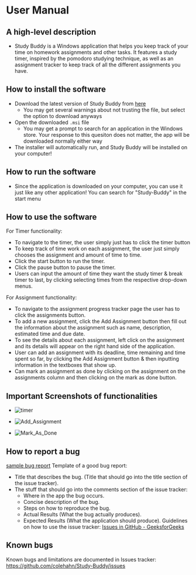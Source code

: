 # User Manual

## A high-level description
* Study Buddy is a Windows application that helps you keep track of your time on homework assignments and other tasks. It features a study timer, inspired by the pomodoro studying technique, as well as an assignment tracker to keep track of all the different assignments you have.

## How to install the software
* Download the latest version of Study Buddy from [here](https://github.com/colehahn/Study-Buddy/tree/main/releases)
  * You may get several warnings about not trusting the file, but select the option to download anyways
* Open the downloaded `.msi` file
  * You may get a prompt to search for an application in the Windows store. Your response to this quesiton does not matter, the app will be downloaded normally either way
* The installer will automatically run, and Study Buddy will be installed on your computer! 

## How to run the software
* Since the application is downloaded on your computer, you can use it just like any other application! You can search for "Study-Buddy" in the start menu

## How to use the software
For Timer functionality:
  * To navigate to the timer, the user simply just has to click the timer button
  * To keep track of time work on each assignment, the user just simply chooses the assignment and amount of time to time.
  * Click the start button to run the timer.
  * Click the pause button to pause the timer.
  * Users can input the amount of time they want the study timer & break timer to last, by clicking selecting times from the respective drop-down menus.

For Assignment functionality:
* To navigate to the assignment progress tracker page the user has to click the assignments button.
* To add a new assignment, click the Add Assignment button then fill out the information about the assignment such as name, description, estimated time and due date.
* To see the details about each assignment, left click on the assignment and its details will appear on the right hand side of the application.
* User can add an assignment with its deadline, time remaining and time spent so far, by clicking the Add Assignment button & then inputting information in the textboxes that show up.
* Can mark an assignment as done by clicking on the assignment on the assignments column and then clicking on the mark as done button.

## Important Screenshots of functionalities
  * ![timer](https://user-images.githubusercontent.com/59138970/171345387-b38de475-fc03-4f14-87d8-e6f0c458180c.png)
 
  * ![Add_Assignment](https://user-images.githubusercontent.com/59138970/171344586-1c163bda-8725-48a7-8435-bbab71dc5ca2.png)
  
  * ![Mark_As_Done](https://user-images.githubusercontent.com/59138970/171344629-68e1f020-4f78-405a-8d57-e617e667ede5.png)



## How to report a bug
[sample bug report](https://github.com/colehahn/Study-Buddy/issues/3)
Template of a good bug report:
* Title that describes the bug. (Title that should go into the title section of the issue tracker).
* The stuff that should go into the comments section of the issue tracker:
  * Where in the app the bug occurs.
  * Concise description of the bug.
  * Steps on how to reproduce the bug.
  * Actual Results (What the bug actually produces).
  * Expected Results (What the application should produce).
Guidelines on how to use the issue tracker: [Issues in GitHub - GeeksforGeeks](https://www.geeksforgeeks.org/issues-in-github/)

## Known bugs
Known bugs and limitations are documented in Issues tracker: https://github.com/colehahn/Study-Buddy/issues
